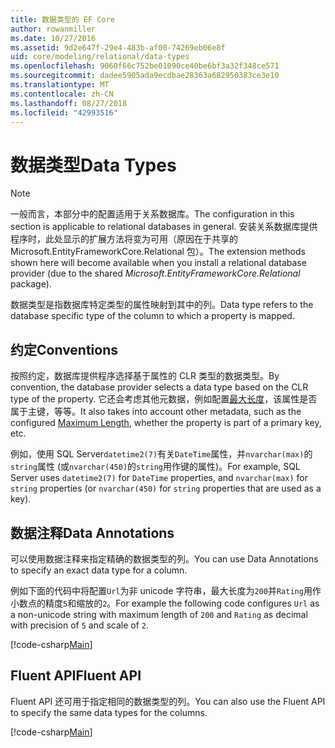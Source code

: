 ```yaml
---
title: 数据类型的 EF Core
author: rowanmiller
ms.date: 10/27/2016
ms.assetid: 9d2e647f-29e4-483b-af00-74269eb06e8f
uid: core/modeling/relational/data-types
ms.openlocfilehash: 9060f66c752be01090ce40be6bf3a32f348ce571
ms.sourcegitcommit: dadee5905ada9ecdbae28363a682950383ce3e10
ms.translationtype: MT
ms.contentlocale: zh-CN
ms.lasthandoff: 08/27/2018
ms.locfileid: "42993516"
---
```

# <a name="data-types"></a><span data-ttu-id="7ca9c-102">数据类型</span><span class="sxs-lookup"><span data-stu-id="7ca9c-102">Data Types</span></span>

> [!NOTE]  
> <span data-ttu-id="7ca9c-103">一般而言，本部分中的配置适用于关系数据库。</span><span class="sxs-lookup"><span data-stu-id="7ca9c-103">The configuration in this section is applicable to relational databases in general.</span></span> <span data-ttu-id="7ca9c-104">安装关系数据库提供程序时，此处显示的扩展方法将变为可用（原因在于共享的 Microsoft.EntityFrameworkCore.Relational 包）。</span><span class="sxs-lookup"><span data-stu-id="7ca9c-104">The extension methods shown here will become available when you install a relational database provider (due to the shared *Microsoft.EntityFrameworkCore.Relational* package).</span></span>

<span data-ttu-id="7ca9c-105">数据类型是指数据库特定类型的属性映射到其中的列。</span><span class="sxs-lookup"><span data-stu-id="7ca9c-105">Data type refers to the database specific type of the column to which a property is mapped.</span></span>

## <a name="conventions"></a><span data-ttu-id="7ca9c-106">约定</span><span class="sxs-lookup"><span data-stu-id="7ca9c-106">Conventions</span></span>

<span data-ttu-id="7ca9c-107">按照约定，数据库提供程序选择基于属性的 CLR 类型的数据类型。</span><span class="sxs-lookup"><span data-stu-id="7ca9c-107">By convention, the database provider selects a data type based on the CLR type of the property.</span></span> <span data-ttu-id="7ca9c-108">它还会考虑其他元数据，例如配置[最大长度](../max-length.md)，该属性是否属于主键，等等。</span><span class="sxs-lookup"><span data-stu-id="7ca9c-108">It also takes into account other metadata, such as the configured [Maximum Length](../max-length.md), whether the property is part of a primary key, etc.</span></span>

<span data-ttu-id="7ca9c-109">例如，使用 SQL Server`datetime2(7)`有关`DateTime`属性，并`nvarchar(max)`的`string`属性 (或`nvarchar(450)`的`string`用作键的属性)。</span><span class="sxs-lookup"><span data-stu-id="7ca9c-109">For example, SQL Server uses `datetime2(7)` for `DateTime` properties, and `nvarchar(max)` for `string` properties (or `nvarchar(450)` for `string` properties that are used as a key).</span></span>

## <a name="data-annotations"></a><span data-ttu-id="7ca9c-110">数据注释</span><span class="sxs-lookup"><span data-stu-id="7ca9c-110">Data Annotations</span></span>

<span data-ttu-id="7ca9c-111">可以使用数据注释来指定精确的数据类型的列。</span><span class="sxs-lookup"><span data-stu-id="7ca9c-111">You can use Data Annotations to specify an exact data type for a column.</span></span>

<span data-ttu-id="7ca9c-112">例如下面的代码中将配置`Url`为非 unicode 字符串，最大长度为`200`并`Rating`用作小数点的精度`5`和缩放的`2`。</span><span class="sxs-lookup"><span data-stu-id="7ca9c-112">For example the following code configures `Url` as a non-unicode string with maximum length of `200` and `Rating` as decimal with precision of `5` and scale of `2`.</span></span>

[!code-csharp[Main](../../../../samples/core/Modeling/DataAnnotations/Samples/Relational/DataType.cs?name=Entities&highlight=4,6)]

## <a name="fluent-api"></a><span data-ttu-id="7ca9c-113">Fluent API</span><span class="sxs-lookup"><span data-stu-id="7ca9c-113">Fluent API</span></span>

<span data-ttu-id="7ca9c-114">Fluent API 还可用于指定相同的数据类型的列。</span><span class="sxs-lookup"><span data-stu-id="7ca9c-114">You can also use the Fluent API to specify the same data types for the columns.</span></span>

[!code-csharp[Main](../../../../samples/core/Modeling/FluentAPI/Samples/Relational/DataType.cs?name=Model&highlight=9-10)]
